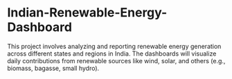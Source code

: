 # Indian-Renewable-Energy-Dashboard
This project involves analyzing and reporting renewable energy generation across different  states and regions in India. The dashboards will visualize daily contributions from renewable sources like wind, solar, and others (e.g., biomass, bagasse, small hydro). 
